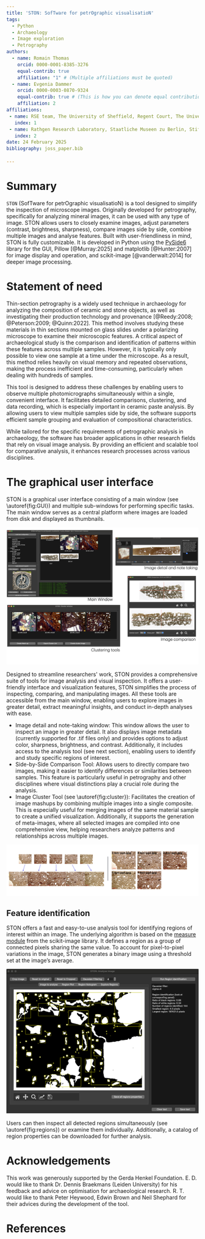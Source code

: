 ```yaml
---
title: 'STON: SofTware for petrOgraphic visualisatioN'
tags:
  - Python
  - Archaeology
  - Image exploration
  - Petrography
authors:
  - name: Romain Thomas
    orcid: 0000-0001-8385-3276
    equal-contrib: true
    affiliation: "1" # (Multiple affiliations must be quoted)
  - name: Evgenia Dammer
    orcid: 0000-0003-0870-9324
    equal-contrib: true # (This is how you can denote equal contributions between multiple authors)
    affiliation: 2
affiliations:
 - name: RSE team, The University of Sheffield, Regent Court, The University of Sheffield, 211 Portobello St, Sheffield S1 4DP 
   index: 1
 - name: Rathgen Research Laboratory, Staatliche Museen zu Berlin, Stiftung Preussischer Kulturbesitz, Schloßstrasse 1A, 14059 Berlin
   index: 2
date: 24 February 2025
bibliography: joss_paper.bib

---
```


# Summary

`STON` (SofTware for petrOgraphic visualisatioN) is a tool designed to simplify the inspection of microscope images. Originally developed for petrography, specifically for analyzing mineral images, it can be used with any type of image. STON allows users to closely examine images, adjust parameters (contrast, brightness, sharpness), compare images side by side, combine multiple images and analyse features.
Built with user-friendliness in mind, STON is fully customizable. It is developed in Python using the [PySide6](https://wiki.qt.io/Qt_for_Python) library for the GUI, Pillow [@Murray:2025] and matplotlib [@Hunter:2007] for image display and operation, and scikit-image [@vanderwalt:2014] for deeper image processing. 

# Statement of need

Thin-section petrography is a widely used technique in archaeology for analyzing the composition of ceramic and stone objects, as well as investigating their production technology and provenance [@Reedy:2008; @Peterson:2009; @Quinn:2022]. This method involves studying these materials in thin sections mounted on glass slides under a polarizing microscope to examine their microscopic features. A critical aspect of archaeological study is the comparison and identification of patterns within these features across multiple samples. However, it is typically only possible to view one sample at a time under the microscope. As a result, this method relies heavily on visual memory and repeated observations, making the process inefficient and time-consuming, particularly when dealing with hundreds of samples.

This tool is designed to address these challenges by enabling users to observe multiple photomicrographs simultaneously within a single, convenient interface. It facilitates detailed comparisons, clustering, and data recording, which is especially important in ceramic paste analysis. By allowing users to view multiple samples side by side, the software supports efficient sample grouping and evaluation of compositional characteristics.

While tailored for the specific requirements of petrographic analysis in archaeology, the software has broader applications in other research fields that rely on visual image analysis. By providing an efficient and scalable tool for comparative analysis, it enhances research processes across various disciplines.

# The graphical user interface

STON is a graphical user interface consisting of a main window (see \autoref{fig:GUI}) and multiple sub-windows for performing specific tasks. The main window serves as a central platform where images are loaded from disk and displayed as thumbnails.

![Main window of STON.\label{fig:GUI}](figures/all_GUI_corrected.png)


Designed to streamline researchers' work, STON provides a comprehensive suite of tools for image analysis and visual inspection.
It offers a user-friendly interface and visualization features, STON simplifies the process of inspecting, comparing, and manipulating images.
All these tools are accessible from the main window, enabling users to explore images in greater detail, extract meaningful insights, and conduct in-depth analyses with ease.

- Image detail and note-taking window: This window allows the user to inspect an image in greater detail. It also displays image metadata (currently supported for .tif files only) and provides options to adjust color, sharpness, brightness, and contrast. Additionally, it includes access to the analysis tool (see next section), enabling users to identify and study specific regions of interest.
- Side-by-Side Comparison Tool: Allows users to directly compare two images, making it easier to identify differences or similarities between samples. This feature is particularly useful in petrography and other disciplines where visual distinctions play a crucial role during the analysis.
- Image Cluster Tool (see \autoref{fig:cluster}): Facilitates the creation of image mashups by combining multiple images into a single composite. This is especially useful for merging images of the same material sample to create a unified visualization.
Additionally, it supports the generation of meta-images, where all selected images are compiled into one comprehensive view, helping researchers analyze patterns and relationships across multiple images.

![Image grouping. Mashup image (left): reconstruction of a complete sample; Meta-image (right): Cluster of images. \label{fig:cluster}](figures/cluster.png)

## Feature identification

STON offers a fast and easy-to-use analysis tool for identifying regions of interest within an image. The underlying algorithm is based on the [measure module](https://scikit-image.org/docs/stable/api/skimage.measure.html) from the scikit-image library. It defines a region as a group of connected pixels sharing the same value. To account for pixel-to-pixel variations in the image, STON generates a binary image using a threshold set at the image’s average. 

![Regions identification in STON's image analysis window. \label{fig:regions}](figures/allregions.png)

Users can then inspect all detected regions simultaneously (see \autoref{fig:regions}) or examine them individually. Additionally, a catalog of region properties can be downloaded for further analysis.

# Acknowledgements

This work was generously supported by the Gerda Henkel Foundation. E. D. would like to thank Dr. Dennis Braekmans (Leiden University) for his feedback and advice on optimisation for archaeological research. R. T. would like to thank Peter Heywood, Edwin Brown and Neil Shephard for their advices during the development of the tool.

# References
